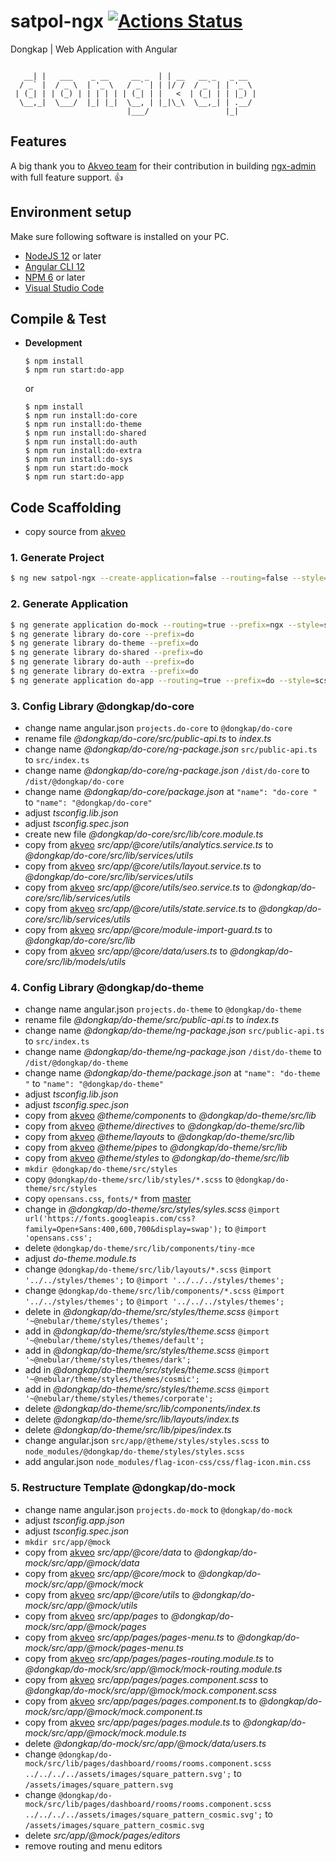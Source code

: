 # satpol-ngx [![Actions Status](https://github.com/dongkap/satpol-ngx/workflows/Dongkap%20CI/badge.svg)](https://github.com/dongkap/satpol-ngx/actions)
Dongkap | Web Application with Angular

```

   __| |   ___    _ __     __ _  | | __   __ _   _ __  
  / _` |  / _ \  | '_ \   / _` | | |/ /  / _` | | '_ \ 
 | (_| | | (_) | | | | | | (_| | |   <  | (_| | | |_) |
  \__,_|  \___/  |_| |_|  \__, | |_|\_\  \__,_| | .__/ 
                          |___/                 |_|    

```

## Features
A big thank you to [Akveo team](https://www.akveo.com?utm_campaign=services%20-%20akveo%20website%20-%20ngx_admin%20github%20readme&utm_source=ngx_admin&utm_medium=referral&utm_content=from_developers_made_by) for their contribution in building [ngx-admin](https://github.com/akveo/ngx-admin) with full feature support. :thumbsup:

## Environment setup
Make sure following software is installed on your PC.
* [NodeJS 12](https://nodejs.org/en/download/) or later
* [Angular CLI 12](https://www.npmjs.com/package/@angular/cli)
* [NPM 6](https://www.npmjs.com/package/npm) or later
* [Visual Studio Code](https://code.visualstudio.com/download)


## Compile & Test
* __Development__

  ```
  $ npm install
  $ npm run start:do-app
  ```
  or
  ```
  $ npm install
  $ npm run install:do-core
  $ npm run install:do-theme
  $ npm run install:do-shared
  $ npm run install:do-auth
  $ npm run install:do-extra
  $ npm run install:do-sys
  $ npm run start:do-mock
  $ npm run start:do-app
  ```

## Code Scaffolding

- copy source from [akveo](https://github.com/akveo/ngx-admin)

### 1.	Generate Project
```sh
$ ng new satpol-ngx --create-application=false --routing=false --style=scss --skipGit=true --commit=false -S --newProjectRoot=@dongkap
```

### 2.	Generate Application
```sh
$ ng generate application do-mock --routing=true --prefix=ngx --style=scss
$ ng generate library do-core --prefix=do
$ ng generate library do-theme --prefix=do
$ ng generate library do-shared --prefix=do
$ ng generate library do-auth --prefix=do
$ ng generate library do-extra --prefix=do
$ ng generate application do-app --routing=true --prefix=do --style=scss
```

### 3.	Config Library @dongkap/do-core
- change name angular.json `projects.do-core` to `@dongkap/do-core`
- rename file *@dongkap/do-core/src/public-api.ts* to *index.ts*
- change name *@dongkap/do-core/ng-package.json* `src/public-api.ts` to `src/index.ts`
- change name *@dongkap/do-core/ng-package.json* `/dist/do-core` to `/dist/@dongkap/do-core`
- change name *@dongkap/do-core/package.json* at `"name": "do-core "` to `"name": "@dongkap/do-core"`
- adjust *tsconfig.lib.json*
- adjust *tsconfig.spec.json*
- create new file *@dongkap/do-core/src/lib/core.module.ts*
- copy from [akveo](https://github.com/akveo/ngx-admin) *src/app/@core/utils/analytics.service.ts* to *@dongkap/do-core/src/lib/services/utils*
- copy from [akveo](https://github.com/akveo/ngx-admin) *src/app/@core/utils/layout.service.ts* to *@dongkap/do-core/src/lib/services/utils*
- copy from [akveo](https://github.com/akveo/ngx-admin) *src/app/@core/utils/seo.service.ts* to *@dongkap/do-core/src/lib/services/utils*
- copy from [akveo](https://github.com/akveo/ngx-admin) *src/app/@core/utils/state.service.ts* to *@dongkap/do-core/src/lib/services/utils*
- copy from [akveo](https://github.com/akveo/ngx-admin) *src/app/@core/module-import-guard.ts* to *@dongkap/do-core/src/lib*
- copy from [akveo](https://github.com/akveo/ngx-admin) *src/app/@core/data/users.ts* to *@dongkap/do-core/src/lib/models/utils*

### 4.	Config Library @dongkap/do-theme
- change name angular.json `projects.do-theme` to `@dongkap/do-theme`
- rename file *@dongkap/do-theme/src/public-api.ts* to *index.ts*
- change name *@dongkap/do-theme/ng-package.json* `src/public-api.ts` to `src/index.ts`
- change name *@dongkap/do-theme/ng-package.json* `/dist/do-theme` to `/dist/@dongkap/do-theme`
- change name *@dongkap/do-theme/package.json* at `"name": "do-theme "` to `"name": "@dongkap/do-theme"`
- adjust *tsconfig.lib.json*
- adjust *tsconfig.spec.json*
- copy from [akveo](https://github.com/akveo/ngx-admin) *@theme/components* to *@dongkap/do-theme/src/lib*
- copy from [akveo](https://github.com/akveo/ngx-admin) *@theme/directives* to *@dongkap/do-theme/src/lib*
- copy from [akveo](https://github.com/akveo/ngx-admin) *@theme/layouts* to *@dongkap/do-theme/src/lib*
- copy from [akveo](https://github.com/akveo/ngx-admin) *@theme/pipes* to *@dongkap/do-theme/src/lib*
- copy from [akveo](https://github.com/akveo/ngx-admin) *@theme/styles* to *@dongkap/do-theme/src/lib*
- `mkdir @dongkap/do-theme/src/styles`
- copy `@dongkap/do-theme/src/lib/styles/*.scss` to `@dongkap/do-theme/src/styles`
- copy `opensans.css`, `fonts/*` from [master](https://github.com/ridlafadilah/do-ngx/tree/master/%40dongkap/do-theme/src/styles)
- change in *@dongkap/do-theme/src/styles/syles.scss*  `@import url('https://fonts.googleapis.com/css?family=Open+Sans:400,600,700&display=swap');` to `@import 'opensans.css';`
- delete `@dongkap/do-theme/src/lib/components/tiny-mce`
- adjust *do-theme.module.ts*
- change `@dongkap/do-theme/src/lib/layouts/*.scss` `@import '../../styles/themes';` to `@import '../../../styles/themes';`
- change `@dongkap/do-theme/src/lib/components/*.scss` `@import '../../styles/themes';` to `@import '../../../styles/themes';`
- delete in *@dongkap/do-theme/src/styles/theme.scss* `@import '~@nebular/theme/styles/themes';`
- add in *@dongkap/do-theme/src/styles/theme.scss* `@import '~@nebular/theme/styles/themes/default';`
- add in *@dongkap/do-theme/src/styles/theme.scss* `@import '~@nebular/theme/styles/themes/dark';`
- add in *@dongkap/do-theme/src/styles/theme.scss* `@import '~@nebular/theme/styles/themes/cosmic';`
- add in *@dongkap/do-theme/src/styles/theme.scss* `@import '~@nebular/theme/styles/themes/corporate';`
- delete *@dongkap/do-theme/src/lib/components/index.ts*
- delete *@dongkap/do-theme/src/lib/layouts/index.ts*
- delete *@dongkap/do-theme/src/lib/pipes/index.ts*
- change angular.json `src/app/@theme/styles/styles.scss` to `node_modules/@dongkap/do-theme/styles/styles.scss`
- add angular.json `node_modules/flag-icon-css/css/flag-icon.min.css`

### 5.	Restructure Template @dongkap/do-mock
- change name angular.json `projects.do-mock` to `@dongkap/do-mock`
- adjust *tsconfig.app.json*
- adjust *tsconfig.spec.json*
- `mkdir src/app/@mock`
- copy from [akveo](https://github.com/akveo/ngx-admin) *src/app/@core/data* to *@dongkap/do-mock/src/app/@mock/data*
- copy from [akveo](https://github.com/akveo/ngx-admin) *src/app/@core/mock* to *@dongkap/do-mock/src/app/@mock/mock*
- copy from [akveo](https://github.com/akveo/ngx-admin) *src/app/@core/utils* to *@dongkap/do-mock/src/app/@mock/utils*
- copy from [akveo](https://github.com/akveo/ngx-admin) *src/app/pages* to *@dongkap/do-mock/src/app/@mock/pages*
- copy from [akveo](https://github.com/akveo/ngx-admin) *src/app/pages/pages-menu.ts* to *@dongkap/do-mock/src/app/@mock/pages-menu.ts*
- copy from [akveo](https://github.com/akveo/ngx-admin) *src/app/pages/pages-routing.module.ts* to *@dongkap/do-mock/src/app/@mock/mock-routing.module.ts*
- copy from [akveo](https://github.com/akveo/ngx-admin) *src/app/pages/pages.component.scss* to *@dongkap/do-mock/src/app/@mock/mock.component.scss*
- copy from [akveo](https://github.com/akveo/ngx-admin) *src/app/pages/pages.component.ts* to *@dongkap/do-mock/src/app/@mock/mock.component.ts*
- copy from [akveo](https://github.com/akveo/ngx-admin) *src/app/pages/pages.module.ts* to *@dongkap/do-mock/src/app/@mock/mock.module.ts*
- delete *@dongkap/do-mock/src/app/@mock/data/users.ts*
- change `@dongkap/do-mock/src/lib/pages/dashboard/rooms/rooms.component.scss` `../../../../assets/images/square_pattern.svg';` to `/assets/images/square_pattern.svg`
- change `@dongkap/do-mock/src/lib/pages/dashboard/rooms/rooms.component.scss` `../../../../assets/images/square_pattern_cosmic.svg';` to `/assets/images/square_pattern_cosmic.svg`
- delete *src/app/@mock/pages/editors*
- remove routing and menu editors
